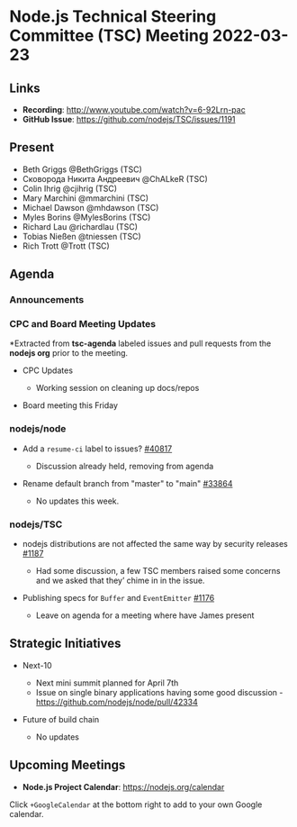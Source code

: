 # Node.js Technical Steering Committee (TSC) Meeting 2022-03-23

## Links

* **Recording**:  <http://www.youtube.com/watch?v=6-92Lrn-pac>
* **GitHub Issue**: <https://github.com/nodejs/TSC/issues/1191>

## Present

* Beth Griggs @BethGriggs (TSC)
* Сковорода Никита Андреевич @ChALkeR (TSC)
* Colin Ihrig @cjihrig (TSC)
* Mary Marchini @mmarchini (TSC)
* Michael Dawson @mhdawson (TSC)
* Myles Borins @MylesBorins (TSC)
* Richard Lau @richardlau (TSC)
* Tobias Nießen @tniessen (TSC)
* Rich Trott @Trott (TSC)

## Agenda

### Announcements

### CPC and Board Meeting Updates

*Extracted from **tsc-agenda** labeled issues and pull requests from the **nodejs org** prior to the meeting.

* CPC Updates
  * Working session on cleaning up docs/repos

* Board meeting this Friday

### nodejs/node

* Add a `resume-ci` label to issues? [#40817](https://github.com/nodejs/node/issues/40817)
  * Discussion already held, removing from agenda

* Rename default branch from "master" to "main" [#33864](https://github.com/nodejs/node/issues/33864)
  * No updates this week.

### nodejs/TSC

* nodejs distributions are not affected the same way by security releases [#1187](https://github.com/nodejs/TSC/issues/1187)
  * Had some discussion, a few TSC members raised some concerns and we asked that they’
    chime in in the issue.

* Publishing specs for `Buffer` and `EventEmitter` [#1176](https://github.com/nodejs/TSC/issues/1176)
  * Leave on agenda for a meeting where have James present

## Strategic Initiatives

* Next-10
  * Next mini summit planned for April 7th
  * Issue on single binary applications having some good discussion - <https://github.com/nodejs/node/pull/42334>

* Future of build chain
  * No updates

## Upcoming Meetings

* **Node.js Project Calendar**: <https://nodejs.org/calendar>

Click `+GoogleCalendar` at the bottom right to add to your own Google calendar.

